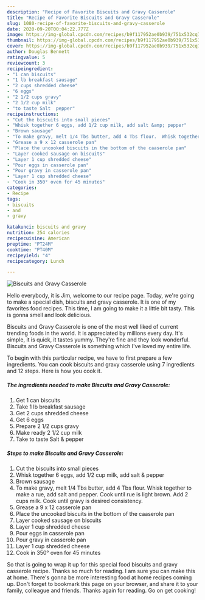 ```yaml
---
description: "Recipe of Favorite Biscuits and Gravy Casserole"
title: "Recipe of Favorite Biscuits and Gravy Casserole"
slug: 1080-recipe-of-favorite-biscuits-and-gravy-casserole
date: 2020-09-20T00:04:22.777Z
image: https://img-global.cpcdn.com/recipes/b9f117952ae0b939/751x532cq70/biscuits-and-gravy-casserole-recipe-main-photo.jpg
thumbnail: https://img-global.cpcdn.com/recipes/b9f117952ae0b939/751x532cq70/biscuits-and-gravy-casserole-recipe-main-photo.jpg
cover: https://img-global.cpcdn.com/recipes/b9f117952ae0b939/751x532cq70/biscuits-and-gravy-casserole-recipe-main-photo.jpg
author: Douglas Bennett
ratingvalue: 5
reviewcount: 3
recipeingredient:
- "1 can biscuits"
- "1 lb breakfast sausage"
- "2 cups shredded cheese"
- "6 eggs"
- "2 1/2 cups gravy"
- "2 1/2 cup milk"
- "to taste Salt  pepper"
recipeinstructions:
- "Cut the biscuits into small pieces"
- "Whisk together 6 eggs, add 1/2 cup milk, add salt &amp; pepper"
- "Brown sausage"
- "To make gravy, melt 1/4 Tbs butter, add 4 Tbs flour.  Whisk together to make a rue, add salt and pepper.  Cook until rue is light brown.  Add 2 cups milk.  Cook until gravy is desired consistency."
- "Grease a 9 x 12 casserole pan"
- "Place the uncooked biscuits in the bottom of the caaserole pan"
- "Layer cooked sausage on biscuits"
- "Layer 1 cup shredded cheese"
- "Pour eggs in casserole pan"
- "Pour gravy in casserole pan"
- "Layer 1 cup shredded cheese"
- "Cook in 350° oven for 45 minutes"
categories:
- Recipe
tags:
- biscuits
- and
- gravy

katakunci: biscuits and gravy 
nutrition: 254 calories
recipecuisine: American
preptime: "PT24M"
cooktime: "PT40M"
recipeyield: "4"
recipecategory: Lunch

---
```



![Biscuits and Gravy Casserole](https://img-global.cpcdn.com/recipes/b9f117952ae0b939/751x532cq70/biscuits-and-gravy-casserole-recipe-main-photo.jpg)

Hello everybody, it is Jim, welcome to our recipe page. Today, we're going to make a special dish, biscuits and gravy casserole. It is one of my favorites food recipes. This time, I am going to make it a little bit tasty. This is gonna smell and look delicious.



Biscuits and Gravy Casserole is one of the most well liked of current trending foods in the world. It is appreciated by millions every day. It's simple, it is quick, it tastes yummy. They're fine and they look wonderful. Biscuits and Gravy Casserole is something which I've loved my entire life.


To begin with this particular recipe, we have to first prepare a few ingredients. You can cook biscuits and gravy casserole using 7 ingredients and 12 steps. Here is how you cook it.

<!--inarticleads1-->

##### The ingredients needed to make Biscuits and Gravy Casserole:

1. Get 1 can biscuits
1. Take 1 lb breakfast sausage
1. Get 2 cups shredded cheese
1. Get 6 eggs
1. Prepare 2 1/2 cups gravy
1. Make ready 2 1/2 cup milk
1. Take to taste Salt &amp; pepper




<!--inarticleads2-->

##### Steps to make Biscuits and Gravy Casserole:

1. Cut the biscuits into small pieces
1. Whisk together 6 eggs, add 1/2 cup milk, add salt &amp; pepper
1. Brown sausage
1. To make gravy, melt 1/4 Tbs butter, add 4 Tbs flour.  Whisk together to make a rue, add salt and pepper.  Cook until rue is light brown.  Add 2 cups milk.  Cook until gravy is desired consistency.
1. Grease a 9 x 12 casserole pan
1. Place the uncooked biscuits in the bottom of the caaserole pan
1. Layer cooked sausage on biscuits
1. Layer 1 cup shredded cheese
1. Pour eggs in casserole pan
1. Pour gravy in casserole pan
1. Layer 1 cup shredded cheese
1. Cook in 350° oven for 45 minutes




So that is going to wrap it up for this special food biscuits and gravy casserole recipe. Thanks so much for reading. I am sure you can make this at home. There's gonna be more interesting food at home recipes coming up. Don't forget to bookmark this page on your browser, and share it to your family, colleague and friends. Thanks again for reading. Go on get cooking!

